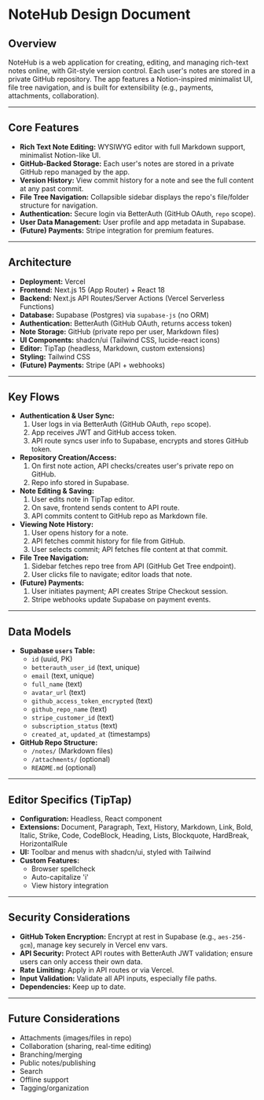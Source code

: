 # NoteHub Design Document

## Overview
NoteHub is a web application for creating, editing, and managing rich-text notes online, with Git-style version control. Each user's notes are stored in a private GitHub repository. The app features a Notion-inspired minimalist UI, file tree navigation, and is built for extensibility (e.g., payments, attachments, collaboration).

---

## Core Features
- **Rich Text Note Editing:** WYSIWYG editor with full Markdown support, minimalist Notion-like UI.
- **GitHub-Backed Storage:** Each user's notes are stored in a private GitHub repo managed by the app.
- **Version History:** View commit history for a note and see the full content at any past commit.
- **File Tree Navigation:** Collapsible sidebar displays the repo's file/folder structure for navigation.
- **Authentication:** Secure login via BetterAuth (GitHub OAuth, `repo` scope).
- **User Data Management:** User profile and app metadata in Supabase.
- **(Future) Payments:** Stripe integration for premium features.

---

## Architecture
- **Deployment:** Vercel
- **Frontend:** Next.js 15 (App Router) + React 18
- **Backend:** Next.js API Routes/Server Actions (Vercel Serverless Functions)
- **Database:** Supabase (Postgres) via `supabase-js` (no ORM)
- **Authentication:** BetterAuth (GitHub OAuth, returns access token)
- **Note Storage:** GitHub (private repo per user, Markdown files)
- **UI Components:** shadcn/ui (Tailwind CSS, lucide-react icons)
- **Editor:** TipTap (headless, Markdown, custom extensions)
- **Styling:** Tailwind CSS
- **(Future) Payments:** Stripe (API + webhooks)

---

## Key Flows
- **Authentication & User Sync:**
  1. User logs in via BetterAuth (GitHub OAuth, `repo` scope).
  2. App receives JWT and GitHub access token.
  3. API route syncs user info to Supabase, encrypts and stores GitHub token.
- **Repository Creation/Access:**
  1. On first note action, API checks/creates user's private repo on GitHub.
  2. Repo info stored in Supabase.
- **Note Editing & Saving:**
  1. User edits note in TipTap editor.
  2. On save, frontend sends content to API route.
  3. API commits content to GitHub repo as Markdown file.
- **Viewing Note History:**
  1. User opens history for a note.
  2. API fetches commit history for file from GitHub.
  3. User selects commit; API fetches file content at that commit.
- **File Tree Navigation:**
  1. Sidebar fetches repo tree from API (GitHub Get Tree endpoint).
  2. User clicks file to navigate; editor loads that note.
- **(Future) Payments:**
  1. User initiates payment; API creates Stripe Checkout session.
  2. Stripe webhooks update Supabase on payment events.

---

## Data Models
- **Supabase `users` Table:**
  - `id` (uuid, PK)
  - `betterauth_user_id` (text, unique)
  - `email` (text, unique)
  - `full_name` (text)
  - `avatar_url` (text)
  - `github_access_token_encrypted` (text)
  - `github_repo_name` (text)
  - `stripe_customer_id` (text)
  - `subscription_status` (text)
  - `created_at`, `updated_at` (timestamps)
- **GitHub Repo Structure:**
  - `/notes/` (Markdown files)
  - `/attachments/` (optional)
  - `README.md` (optional)

---

## Editor Specifics (TipTap)
- **Configuration:** Headless, React component
- **Extensions:** Document, Paragraph, Text, History, Markdown, Link, Bold, Italic, Strike, Code, CodeBlock, Heading, Lists, Blockquote, HardBreak, HorizontalRule
- **UI:** Toolbar and menus with shadcn/ui, styled with Tailwind
- **Custom Features:**
  - Browser spellcheck
  - Auto-capitalize 'i'
  - View history integration

---

## Security Considerations
- **GitHub Token Encryption:** Encrypt at rest in Supabase (e.g., `aes-256-gcm`), manage key securely in Vercel env vars.
- **API Security:** Protect API routes with BetterAuth JWT validation; ensure users can only access their own data.
- **Rate Limiting:** Apply in API routes or via Vercel.
- **Input Validation:** Validate all API inputs, especially file paths.
- **Dependencies:** Keep up to date.

---

## Future Considerations
- Attachments (images/files in repo)
- Collaboration (sharing, real-time editing)
- Branching/merging
- Public notes/publishing
- Search
- Offline support
- Tagging/organization 